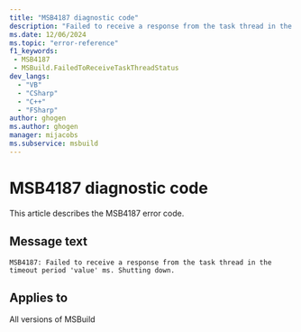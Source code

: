 ```yaml
---
title: "MSB4187 diagnostic code"
description: "Failed to receive a response from the task thread in the timeout period 'value' ms. Shutting down."
ms.date: 12/06/2024
ms.topic: "error-reference"
f1_keywords:
 - MSB4187
 - MSBuild.FailedToReceiveTaskThreadStatus
dev_langs:
  - "VB"
  - "CSharp"
  - "C++"
  - "FSharp"
author: ghogen
ms.author: ghogen
manager: mijacobs
ms.subservice: msbuild
---
```


# MSB4187 diagnostic code

<!-- :::ErrorDefinitionDescription::: -->
<!-- :::editable-content name="introDescription"::: -->
This article describes the MSB4187 error code.
<!-- :::editable-content-end::: -->

## Message text

```output
MSB4187: Failed to receive a response from the task thread in the timeout period 'value' ms. Shutting down.
```

<!-- :::editable-content name="postOutputDescription"::: -->
<!--
{StrBegin="MSB4187: "}
-->
<!-- :::editable-content-end::: -->
<!-- :::ErrorDefinitionDescription-end::: -->

## Applies to

All versions of MSBuild

